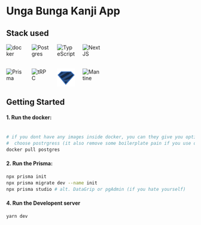 # Unga Bunga Kanji App

## Stack used

<div style='display: flex'>
<img style="margin-right: 20px" src="https://cdn.worldvectorlogo.com/logos/docker.svg" width="48" height="48" alt="docker" />
<img style="margin-right: 20px" src="https://cdn.worldvectorlogo.com/logos/postgresql.svg" width="48" height="48" alt="Postgres" />
<img style="margin-right: 20px" src="https://upload.wikimedia.org/wikipedia/commons/thumb/4/4c/Typescript_logo_2020.svg/1200px-Typescript_logo_2020.svg.png" width="48" height="48" alt="TypeScript"/>
<img style="margin-right: 20px" src="https://raw.githubusercontent.com/samfromaway/samfromaway/master/.github/images/nextjs.png" width="48" height="48" alt="Next JS"/>
</div>

<br>
<div style='display: flex'>
<img  style="margin-right: 20px" src="https://brandeps.com/icon-download/P/Prisma-icon-vector-01.svg" width="48" height="48" alt="Prisma"/>
<img  style="margin-right: 20px" src="https://trpc.io/img/logo.svg" width="48" height="48" alt="tRPC"/>
<img style="margin-right: 20px" src="https://raw.githubusercontent.com/colinhacks/zod/6ce18f3de2ce29c3c3eb35ac08983d181311b40e/logo.svg" width="48" height="48" alt="Zod" />
<img  style="margin-right: 20px" src="https://pbs.twimg.com/profile_images/1384763585742704642/TJa1rkqk_400x400.jpg" width="48" height="48" alt="Mantine"/>

</div>

## Getting Started

#### 1. Run  the docker:

```bash

# if you dont have any images inside docker, you can they give you options to choose between 3 databases,
#  choose postrgress (it also remove some boilerplate pain if you use docker pull postgre )
docker pull postgres 
```

#### 2. Run the Prisma:

```bash
npx prisma init
npx prisma migrate dev --name init
npx prisma studio # alt. DataGrip or pgAdmin (if you hate yourself)
```

#### 4. Run the Developent server

```bash
yarn dev
```
